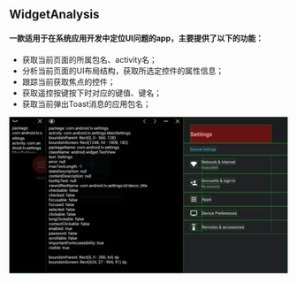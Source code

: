 ## WidgetAnalysis
#### 一款适用于在系统应用开发中定位UI问题的app，主要提供了以下的功能：
* 获取当前页面的所属包名、activity名；
* 分析当前页面的UI布局结构，获取所选定控件的属性信息；
* 跟踪当前获取焦点的控件；
* 获取遥控按键按下时对应的键值、键名；
* 获取当前弹出Toast消息的应用包名；

![app截图](https://github.com/LGH1996/WidgetAnalysis/blob/master/screenshot.png?raw=true)
